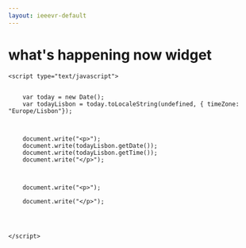 ```yaml
---
layout: ieeevr-default
---
```


<div>
    <h1 id="past-conferences"> what's happening now widget </h1>
    
    

    <script type="text/javascript">
        
        
        var today = new Date();
        var todayLisbon = today.toLocaleString(undefined, { timeZone: "Europe/Lisbon"});
        
        
        
        document.write("<p>");
        document.write(todayLisbon.getDate());
        document.write(todayLisbon.getTime());
        document.write("</p>");
        
        
        
        document.write("<p>");
        
        document.write("</p>");
        
        
        
    
    </script>




</div>